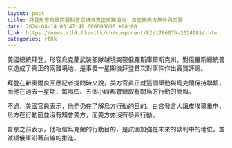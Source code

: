 ```yaml
---
layout: post
title: 拜登形容烏軍突襲對普京構成真正兩難境地　白宮稱美方無參與突襲
date: 2024-08-14 05:47:49.000000000 +08:00
link: https://news.rthk.hk/rthk/ch/component/k2/1766075-20240814.htm
categories: rthk
---
```


美國總統拜登，形容烏克蘭武裝部隊越境突襲俄羅斯庫爾斯克州，對俄羅斯總統普京造成了真正的兩難境地，是事發一星期後拜登首次對事件作出實質評論。

拜登在新奧爾良回應記者提問時又說，美方官員正就這個舉動與烏克蘭保持聯繫，而他在過去一星期，每隔四、五個小時都會聽取有關烏方行動的簡報。

不過，美國官員表示，他們仍在了解烏方行動的目的。白宮發言人讓皮埃爾重申，烏方在行動前並沒有知會美方，而美方亦沒有參與行動。

普京之前表示，他相信烏克蘭的行動目的，是試圖加強在未來的談判中的地位，並減緩俄軍沿著前線的推進。
